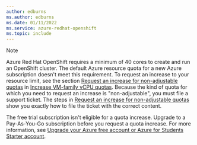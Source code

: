 ```yaml
---
author: edburns
ms.author: edburns
ms.date: 01/11/2022
ms.service: azure-redhat-openshift
ms.topic: include
---
```


> [!NOTE]
> Azure Red Hat OpenShift requires a minimum of 40 cores to create and run an OpenShift cluster. The default Azure resource quota for a new Azure subscription doesn't meet this requirement. To request an increase to your resource limit, see the section [Request an increase for non-adjustable quotas](/azure/quotas/per-vm-quota-requests#request-an-increase-for-non-adjustable-quotas) in [Increase VM-family vCPU quotas](/azure/quotas/per-vm-quota-requests). Because the kind of quota for which you need to request an increase is "non-adjustable", you must file a support ticket. The steps in [Request an increase for non-adjustable quotas](/azure/quotas/per-vm-quota-requests#request-an-increase-for-non-adjustable-quotas) show you exactly how to file the ticket with the correct content.
> 
> The free trial subscription isn't eligible for a quota increase. Upgrade to a Pay-As-You-Go subscription before you request a quota increase. For more information, see [Upgrade your Azure free account or Azure for Students Starter account](../../cost-management-billing/manage/upgrade-azure-subscription.md).
